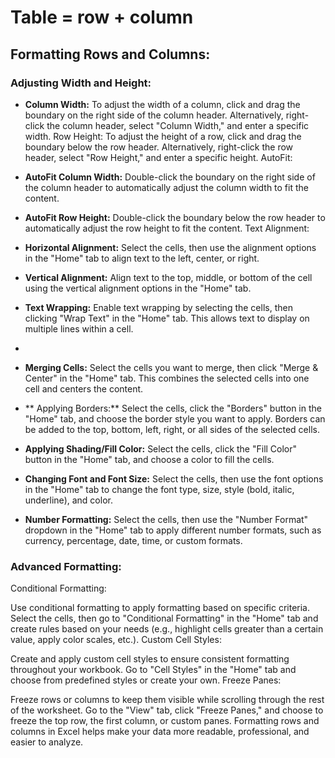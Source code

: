# Table = row + column 

## Formatting Rows and Columns:

### Adjusting Width and Height:

- **Column Width:** To adjust the width of a column, click and drag the boundary on the right side of the column header. Alternatively, right-click the column header, select "Column Width," and enter a specific width.
Row Height: To adjust the height of a row, click and drag the boundary below the row header. Alternatively, right-click the row header, select "Row Height," and enter a specific height.
AutoFit:

- **AutoFit Column Width:** Double-click the boundary on the right side of the column header to automatically adjust the column width to fit the content.

- **AutoFit Row Height:** Double-click the boundary below the row header to automatically adjust the row height to fit the content.
Text Alignment:

- **Horizontal Alignment:** Select the cells, then use the alignment options in the "Home" tab to align text to the left, center, or right.

- **Vertical Alignment:** Align text to the top, middle, or bottom of the cell using the vertical alignment options in the "Home" tab.

- **Text Wrapping:** Enable text wrapping by selecting the cells, then clicking "Wrap Text" in the "Home" tab. This allows text to display on multiple lines within a cell.
- 
- **Merging Cells:** Select the cells you want to merge, then click "Merge & Center" in the "Home" tab. This combines the selected cells into one cell and centers the content.

- ** Applying Borders:** Select the cells, click the "Borders" button in the "Home" tab, and choose the border style you want to apply. Borders can be added to the top, bottom, left, right, or all sides of the selected cells.
  
- **Applying Shading/Fill Color:** Select the cells, click the "Fill Color" button in the "Home" tab, and choose a color to fill the cells.

- **Changing Font and Font Size:** Select the cells, then use the font options in the "Home" tab to change the font type, size, style (bold, italic, underline), and color.

- **Number Formatting:** Select the cells, then use the "Number Format" dropdown in the "Home" tab to apply different number formats, such as currency, percentage, date, time, or custom formats.

### Advanced Formatting:

Conditional Formatting:

Use conditional formatting to apply formatting based on specific criteria. Select the cells, then go to "Conditional Formatting" in the "Home" tab and create rules based on your needs (e.g., highlight cells greater than a certain value, apply color scales, etc.).
Custom Cell Styles:

Create and apply custom cell styles to ensure consistent formatting throughout your workbook. Go to "Cell Styles" in the "Home" tab and choose from predefined styles or create your own.
Freeze Panes:

Freeze rows or columns to keep them visible while scrolling through the rest of the worksheet. Go to the "View" tab, click "Freeze Panes," and choose to freeze the top row, the first column, or custom panes.
Formatting rows and columns in Excel helps make your data more readable, professional, and easier to analyze.
